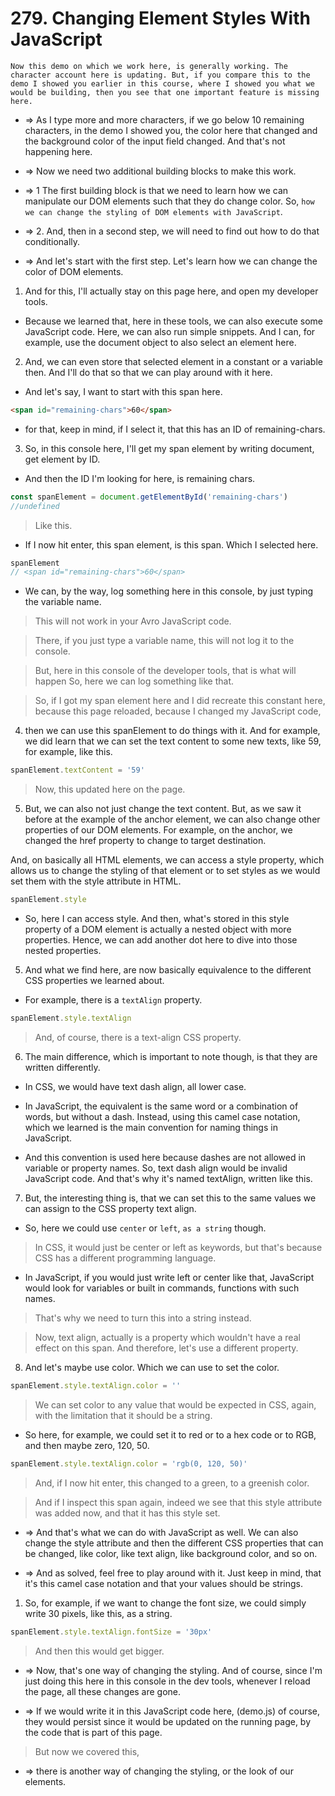 # 279. Changing Element Styles With JavaScript

```
Now this demo on which we work here, is generally working. The character account here is updating. But, if you compare this to the demo I showed you earlier in this course, where I showed you what we would be building, then you see that one important feature is missing here.
```

- => As I type more and more characters, if we go below 10 remaining characters, in the demo I showed you, the color here that changed and the background color of the input field changed. And that's not happening here.

- => Now we need two additional building blocks to make this work.

- => 1 The first building block is that we need to learn how we can manipulate our DOM elements such that they do change color. So, `how we can change the styling of DOM elements with JavaScript`.

- => 2. And, then in a second step, we will need to find out how to do that conditionally.

- => And let's start with the first step. Let's learn how we can change the color of DOM elements.

1. And for this, I'll actually stay on this page here, and open my developer tools.

- Because we learned that, here in these tools, we can also execute some JavaScript code. Here, we can also run simple snippets. And I can, for example, use the document object to also select an element here.

2. And, we can even store that selected element in a constant or a variable then. And I'll do that so that we can play around with it here.

- And let's say, I want to start with this span here.

```html
<span id="remaining-chars">60</span>
```

- for that, keep in mind, if I select it, that this has an ID of remaining-chars.

3. So, in this console here, I'll get my span element by writing document, get element by ID.

- And then the ID I'm looking for here, is remaining chars.

```js
const spanElement = document.getElementById('remaining-chars')
//undefined
```

> Like this.

- If I now hit enter, this span element, is this span. Which I selected here.

```js
spanElement
// <span id="remaining-chars">60</span>
```

- We can, by the way, log something here in this console, by just typing the variable name.

> This will not work in your Avro JavaScript code.

> There, if you just type a variable name, this will not log it to the console.

> But, here in this console of the developer tools, that is what will happen So, here we can log something like that.

> So, if I got my span element here and I did recreate this constant here, because this page reloaded, because I changed my JavaScript code,

4. then we can use this spanElement to do things with it. And for example, we did learn that we can set the text content to some new texts, like 59, for example, like this.

```js
spanElement.textContent = '59'
```

> Now, this updated here on the page.

5. But, we can also not just change the text content. But, as we saw it before at the example of the anchor element, we can also change other properties of our DOM elements. For example, on the anchor, we changed the href property to change to target destination.

And, on basically all HTML elements, we can access a style property, which allows us to change the styling of that element or to set styles as we would set them with the style attribute in HTML.

```js
spanElement.style
```

- So, here I can access style. And then, what's stored in this style property of a DOM element is actually a nested object with more properties. Hence, we can add another dot here to dive into those nested properties.

5. And what we find here, are now basically equivalence to the different CSS properties we learned about.

- For example, there is a `textAlign` property.

```js
spanElement.style.textAlign
```

> And, of course, there is a text-align CSS property.

6. The main difference, which is important to note though, is that they are written differently.

- In CSS, we would have text dash align, all lower case.

- In JavaScript, the equivalent is the same word or a combination of words, but without a dash. Instead, using this camel case notation, which we learned is the main convention for naming things in JavaScript.

- And this convention is used here because dashes are not allowed in variable or property names. So, text dash align would be invalid JavaScript code. And that's why it's named textAlign, written like this.

7. But, the interesting thing is, that we can set this to the same values we can assign to the CSS property text align.

- So, here we could use `center` or `left`, `as a string` though.

> In CSS, it would just be center or left as keywords, but that's because CSS has a different programming language.

- In JavaScript, if you would just write left or center like that, JavaScript would look for variables or built in commands, functions with such names.

> That's why we need to turn this into a string instead.

> Now, text align, actually is a property which wouldn't have a real effect on this span. And therefore, let's use a different property.

8. And let's maybe use color. Which we can use to set the color.

```js
spanElement.style.textAlign.color = ''
```

> We can set color to any value that would be expected in CSS, again, with the limitation that it should be a string.

- So here, for example, we could set it to red or to a hex code or to RGB, and then maybe zero, 120, 50.

```js
spanElement.style.textAlign.color = 'rgb(0, 120, 50)'
```

> And, if I now hit enter, this changed to a green, to a greenish color.

> And if I inspect this span again, indeed we see that this style attribute was added now, and that it has this style set.

- => And that's what we can do with JavaScript as well. We can also change the style attribute and then the different CSS properties that can be changed, like color, like text align, like background color, and so on.

- => And as solved, feel free to play around with it. Just keep in mind, that it's this camel case notation and that your values should be strings.

1. So, for example, if we want to change the font size, we could simply write 30 pixels, like this, as a string.

```js
spanElement.style.textAlign.fontSize = '30px'
```

> And then this would get bigger.

- => Now, that's one way of changing the styling. And of course, since I'm just doing this here in this console in the dev tools, whenever I reload the page, all these changes are gone.

- => If we would write it in this JavaScript code here, (demo.js) of course, they would persist since it would be updated on the running page, by the code that is part of this page.

> But now we covered this,

- => there is another way of changing the styling, or the look of our elements.
